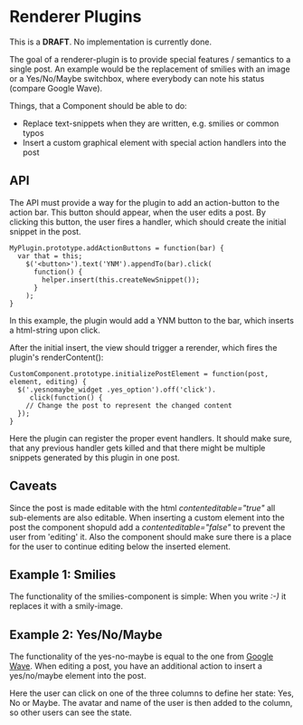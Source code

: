 # Renderer Plugins

This is a __DRAFT__. No implementation is currently done.

The goal of a renderer-plugin is to provide special features / semantics to a single post. An example would be the replacement of smilies with an image or a Yes/No/Maybe switchbox, where everybody can note his status (compare Google Wave).

Things, that a Component should be able to do:

 * Replace text-snippets when they are written, e.g. smilies or common typos
 * Insert a custom graphical element with special action handlers into the post

## API

The API must provide a way for the plugin to add an action-button to the action bar. This button should appear, when the user edits a post. By clicking this button, the user fires a handler, which should create the initial snippet in the post.

    MyPlugin.prototype.addActionButtons = function(bar) {
      var that = this;
        $('<button>').text('YNM').appendTo(bar).click(
          function() {
            helper.insert(this.createNewSnippet());
          }
        );
    }
 
In this example, the plugin would add a YNM button to the bar, which inserts a html-string upon click.
    
After the initial insert, the view should trigger a rerender, which fires the plugin's renderContent():

    CustomComponent.prototype.initializePostElement = function(post, element, editing) {
      $('.yesnomaybe_widget .yes_option').off('click').
         click(function() {
        // Change the post to represent the changed content 
      });
    }
    
Here the plugin can register the proper event handlers. It should make sure, that any previous handler gets killed and that there might be multiple snippets generated by this plugin in one post.


## Caveats
Since the post is made editable with the html *contenteditable="true"* all sub-elements are also editable. When inserting a custom element into the post the component shopuld add a *contenteditable="false"* to prevent the user from 'editing' it. Also the component should make sure there is a place for the user to continue editing below the inserted element.

## Example 1: Smilies

The functionality of the smilies-component is simple: When you write _:-)_ it replaces it with a smily-image.

## Example 2: Yes/No/Maybe

The functionality of the yes-no-maybe is equal to the one from [Google Wave][1]. When editing a post, you have an additional action to insert a yes/no/maybe element into the post.

Here the user can click on one of the three columns to define her state: Yes, No or Maybe. The avatar and name of the user is then added to the column, so other users can see the state.

[1]: http://wave.google.com